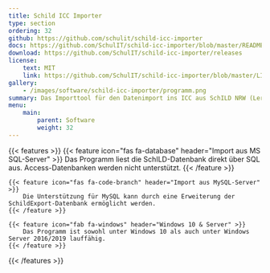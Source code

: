 ```yaml
---
title: Schild ICC Importer
type: section
ordering: 32
github: https://github.com/schulit/schild-icc-importer
docs: https://github.com/SchulIT/schild-icc-importer/blob/master/README.md
download: https://github.com/SchulIT/schild-icc-importer/releases
license:
    text: MIT
    link: https://github.com/SchulIT/schild-icc-importer/blob/master/LICENSE.md
gallery:
    - /images/software/schild-icc-importer/programm.png
summary: Das Importtool für den Datenimport ins ICC aus SchILD NRW (Lernende, Lehrkräfte, Klassen, Klassenleitungen, Lerngruppen, Unterrichte).
menu:
    main:
        parent: Software
        weight: 32
---
```


{{< features >}}
    {{< feature icon="fas fa-database" header="Import aus MS SQL-Server" >}}
        Das Programm liest die SchILD-Datenbank direkt über SQL aus. Access-Datenbanken werden nicht unterstützt.
    {{< /feature >}}

    {{< feature icon="fas fa-code-branch" header="Import aus MySQL-Server" >}}
        Die Unterstützung für MySQL kann durch eine Erweiterung der SchildExport-Datenbank ermöglicht werden.
    {{< /feature >}}

    {{< feature icon="fab fa-windows" header="Windows 10 & Server" >}}
        Das Programm ist sowohl unter Windows 10 als auch unter Windows Server 2016/2019 lauffähig.
    {{< /feature >}}
{{< /features >}}
